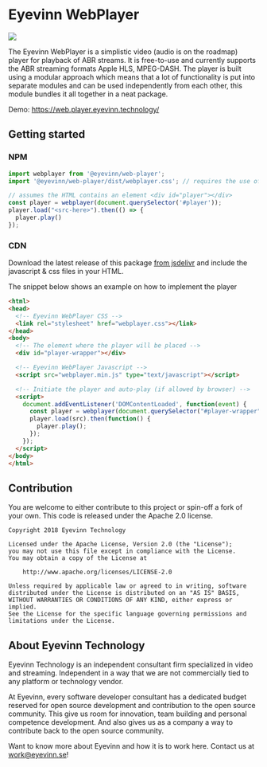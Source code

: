 # Eyevinn WebPlayer
[![](https://data.jsdelivr.com/v1/package/npm/@eyevinn/web-player/badge)](https://www.jsdelivr.com/package/npm/@eyevinn/web-player)

The Eyevinn WebPlayer is a simplistic video (audio is on the roadmap) player for playback of ABR streams. It is free-to-use and currently supports the ABR streaming formats Apple HLS, MPEG-DASH.
The player is built using a modular approach which means that a lot of functionality is put into separate modules and can be used independently from each other, this module bundles it all together in a neat package.

Demo: https://web.player.eyevinn.technology/

## Getting started 

### NPM
```javascript
import webplayer from '@eyevinn/web-player';
import '@eyevinn/web-player/dist/webplayer.css'; // requires the use of a bundler supporting CSS 

// assumes the HTML contains an element <div id="player"></div>
const player = webplayer(document.querySelector('#player'));
player.load("<src-here>").then(() => {
  player.play()
});
```

### CDN 
Download the latest release of this package [from jsdelivr](https://registry.npmjs.org/@eyevinn/web-player/-/web-player-0.4.0.tgz) and include the javascript & css files in your HTML.

The snippet below shows an example on how to implement the player
```html
<html>
<head>
  <!-- Eyevinn WebPlayer CSS -->
  <link rel="stylesheet" href="webplayer.css"></link>
</head>
<body>
  <!-- The element where the player will be placed -->
  <div id="player-wrapper"></div>

  <!-- Eyevinn WebPlayer Javascript -->
  <script src="webplayer.min.js" type="text/javascript"></script>

  <!-- Initiate the player and auto-play (if allowed by browser) -->
  <script>
    document.addEventListener('DOMContentLoaded', function(event) {
      const player = webplayer(document.querySelector("#player-wrapper"));
      player.load(src).then(function() {
        player.play();
      });
    });
  </script>
</body>
</html>
```

## Contribution

You are welcome to either contribute to this project or spin-off a fork of your own. This code is released under the Apache 2.0 license.

```
Copyright 2018 Eyevinn Technology

Licensed under the Apache License, Version 2.0 (the "License");
you may not use this file except in compliance with the License.
You may obtain a copy of the License at

    http://www.apache.org/licenses/LICENSE-2.0

Unless required by applicable law or agreed to in writing, software
distributed under the License is distributed on an "AS IS" BASIS,
WITHOUT WARRANTIES OR CONDITIONS OF ANY KIND, either express or implied.
See the License for the specific language governing permissions and
limitations under the License.
```

## About Eyevinn Technology

Eyevinn Technology is an independent consultant firm specialized in video and streaming. Independent in a way that we are not commercially tied to any platform or technology vendor.

At Eyevinn, every software developer consultant has a dedicated budget reserved for open source development and contribution to the open source community. This give us room for innovation, team building and personal competence development. And also gives us as a company a way to contribute back to the open source community.

Want to know more about Eyevinn and how it is to work here. Contact us at work@eyevinn.se!  
